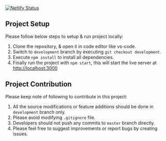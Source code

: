 [![Netlify Status](https://api.netlify.com/api/v1/badges/0fcf796f-fa1d-46af-bd9b-780779ca462e/deploy-status)](https://app.netlify.com/sites/interiorica/deploys)

## Project Setup

Please follow below steps to setup & run project locally:
1. Clone the repository, & open it in code editor like vs-code.
2. Switch to `development` branch by executing `git checkout development`.
3. Execute `npm install` to install all dependencies.
4. Finally run the project with `npm start`, this will start the live server at [http://localhost:3000](http://localhost:3000)


## Project Contribution

Please keep note of following to contribute in this project:
1. All the source modifications or feature additions should be done in `development` branch only.
2. Please avoid modifying `.gitignore` file.
3. Developers should not push any commits to `master` branch directly.
4. Please feel free to suggest improvements or report bugs by creating issues.